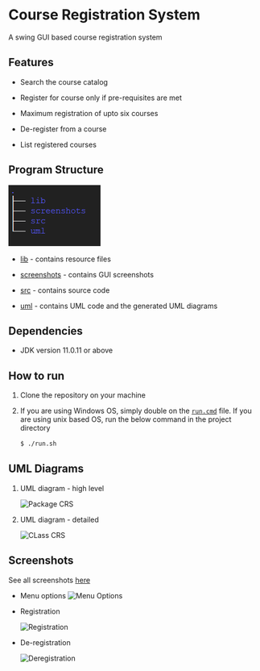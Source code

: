 # Course Registration System

A swing GUI based course registration system


## Features

+ Search the course catalog

+ Register for course only if pre-requisites are met

+ Maximum registration of upto six courses

+ De-register from a course

+ List registered courses


## Program Structure

![Directory Tree](screenshots/dir_tree.png)

+ [lib](lib) - contains resource files

+ [screenshots](screenshots) - contains GUI screenshots

+ [src](src) - contains source code

+ [uml](uml) - contains UML code and the generated UML diagrams


## Dependencies

+ JDK version 11.0.11 or above


## How to run

1. Clone the repository on your machine

2. If you are using Windows OS, simply double on the [`run.cmd`](run.cmd) file. If you are using unix based OS, run the below command in the project directory
   ```bash
   $ ./run.sh
   ```


## UML Diagrams

1. UML diagram - high level
   
   ![Package CRS](uml/package_crs.png)

2. UML diagram - detailed
   
   ![CLass CRS](uml/class_crs.png)


## Screenshots

See all screenshots [here](screenshots)

+ Menu options
   ![Menu Options](screenshots/0.2-Menu-Options.png)

+ Registration

   ![Registration](screenshots/2.3-Successful-Registration.png)

+ De-registration

   ![Deregistration](screenshots/3.2-Successful-De-Registration.png)
